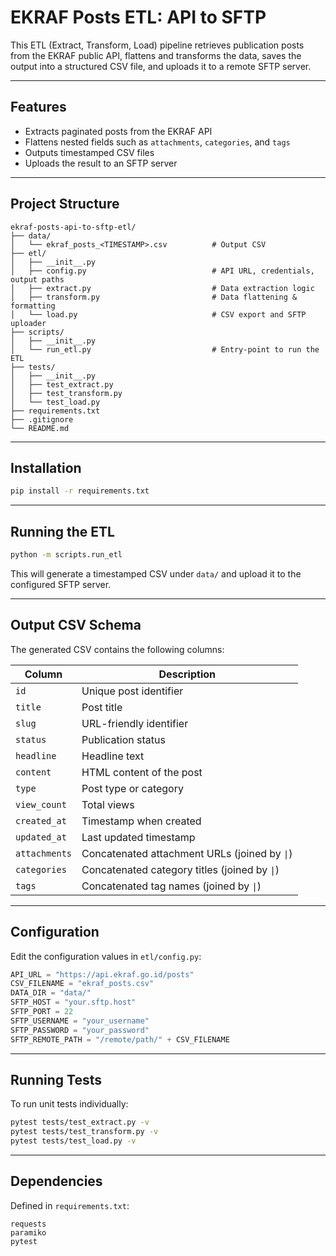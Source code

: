 # EKRAF Posts ETL: API to SFTP

This ETL (Extract, Transform, Load) pipeline retrieves publication posts from the EKRAF public API, flattens and transforms the data, saves the output into a structured CSV file, and uploads it to a remote SFTP server.

---

## Features

- Extracts paginated posts from the EKRAF API
- Flattens nested fields such as `attachments`, `categories`, and `tags`
- Outputs timestamped CSV files
- Uploads the result to an SFTP server

---

## Project Structure

```
ekraf-posts-api-to-sftp-etl/
├── data/
│   └── ekraf_posts_<TIMESTAMP>.csv          # Output CSV
├── etl/
│   ├── __init__.py
│   ├── config.py                            # API URL, credentials, output paths
│   ├── extract.py                           # Data extraction logic
│   ├── transform.py                         # Data flattening & formatting
│   └── load.py                              # CSV export and SFTP uploader
├── scripts/
│   ├── __init__.py
│   └── run_etl.py                           # Entry-point to run the ETL
├── tests/
│   ├── __init__.py
│   ├── test_extract.py
│   ├── test_transform.py
│   └── test_load.py
├── requirements.txt
├── .gitignore
└── README.md
```

---

## Installation

```bash
pip install -r requirements.txt
```

---

## Running the ETL

```bash
python -m scripts.run_etl
```

This will generate a timestamped CSV under `data/` and upload it to the configured SFTP server.

---

## Output CSV Schema

The generated CSV contains the following columns:

| Column        | Description                                   |
| ------------- | --------------------------------------------- |
| `id`          | Unique post identifier                        |
| `title`       | Post title                                    |
| `slug`        | URL-friendly identifier                       |
| `status`      | Publication status                            |
| `headline`    | Headline text                                 |
| `content`     | HTML content of the post                      |
| `type`        | Post type or category                         |
| `view_count`  | Total views                                   |
| `created_at`  | Timestamp when created                        |
| `updated_at`  | Last updated timestamp                        |
| `attachments` | Concatenated attachment URLs (joined by `\|`) |
| `categories`  | Concatenated category titles (joined by `\|`) |
| `tags`        | Concatenated tag names (joined by `\|`)       |

---

## Configuration

Edit the configuration values in `etl/config.py`:

```python
API_URL = "https://api.ekraf.go.id/posts"
CSV_FILENAME = "ekraf_posts.csv"
DATA_DIR = "data/"
SFTP_HOST = "your.sftp.host"
SFTP_PORT = 22
SFTP_USERNAME = "your_username"
SFTP_PASSWORD = "your_password"
SFTP_REMOTE_PATH = "/remote/path/" + CSV_FILENAME
```

---

## Running Tests

To run unit tests individually:

```bash
pytest tests/test_extract.py -v
pytest tests/test_transform.py -v
pytest tests/test_load.py -v
```

---

## Dependencies

Defined in `requirements.txt`:

```
requests
paramiko
pytest
```
